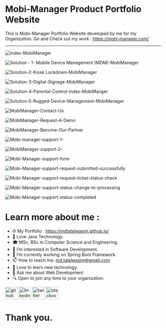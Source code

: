 # Mobi-Manager Product Portfolio Website

This is Mobi-Manager Portfolio Website developed by me for my Organization. Go and Check out my work : https://mobi-manager.com/ 

<hr>  


![index-MobiManager](https://github.com/mdtalalwasim/Mobi-Manager-Product-Portfolio-Website/assets/91146041/332f198a-47ca-49c8-b27e-ef893ca36e88)



![Solution - 1- Mobile Device Management (MDM)-MobiManager](https://github.com/mdtalalwasim/Mobi-Manager-Product-Portfolio-Website/assets/91146041/59578de9-0e40-4be1-af1c-171662338fa2)



![Solution-2-Kiosk Lockdown-MobiManager](https://github.com/mdtalalwasim/Mobi-Manager-Product-Portfolio-Website/assets/91146041/235639bc-7e6d-41e0-b840-cb443446084d)

![Solution-3-Digital-Signage-MobiManager](https://github.com/mdtalalwasim/Mobi-Manager-Product-Portfolio-Website/assets/91146041/f4f3d32f-255a-40e9-9aa4-f8443531e28d)

![Solution-4-Parental-Control-index-MobiManger](https://github.com/mdtalalwasim/Mobi-Manager-Product-Portfolio-Website/assets/91146041/f51305ea-da60-43a5-8a49-617331855cc8)


![Solution-5-Rugged-Device-Management-MobiManager](https://github.com/mdtalalwasim/Mobi-Manager-Product-Portfolio-Website/assets/91146041/71fff241-25c0-491c-bd13-3e047ee7641d)


![MobiManager-Contact-Us](https://github.com/mdtalalwasim/Mobi-Manager-Product-Portfolio-Website/assets/91146041/54bb068f-3d88-4e83-9cbb-2272c405780c)


![MobiManager-Request-A-Demo](https://github.com/mdtalalwasim/Mobi-Manager-Product-Portfolio-Website/assets/91146041/03e5681d-5bcc-4a9a-957a-63c48330bfdc)


![MobiManager-Become-Our-Partner](https://github.com/mdtalalwasim/Mobi-Manager-Product-Portfolio-Website/assets/91146041/5e2696f4-2c0c-4178-9786-37d67641f16a)



![Mobi-manager-support-1-](https://github.com/mdtalalwasim/Mobi-Manager-Product-Portfolio-Website/assets/91146041/9310543e-1291-43b6-bd6c-0c299ebf40dc)

![MobiManager-support-2-](https://github.com/mdtalalwasim/Mobi-Manager-Product-Portfolio-Website/assets/91146041/5b55efee-21c2-424b-9d93-532ab2954332)



![Mobi-Manager-support-form](https://github.com/mdtalalwasim/Mobi-Manager-Product-Portfolio-Website/assets/91146041/2c82425e-d3c3-4973-b116-e7da04cd57f9)


![Mobi-Manager-support-request-submitted-successfully](https://github.com/mdtalalwasim/Mobi-Manager-Product-Portfolio-Website/assets/91146041/12e0b0a5-3024-47e1-bc79-246952a23478)


![Mobi-Manager-support-request-ticket-status-check](https://github.com/mdtalalwasim/Mobi-Manager-Product-Portfolio-Website/assets/91146041/f8511fae-8362-4098-b2c4-d8b14bd6f707)



![Mobi-Manager-support-status-change-to-processing](https://github.com/mdtalalwasim/Mobi-Manager-Product-Portfolio-Website/assets/91146041/c1446d61-e6ef-4080-b17d-23698a89ecab)



![Mobi-Manager-support-status-completed](https://github.com/mdtalalwasim/Mobi-Manager-Product-Portfolio-Website/assets/91146041/260a5225-1250-4d2f-9db3-c85c0a7d7ed4)


# Learn more about me :
- 🌐 My Portfolio : https://mdtalalwasim.github.io/
- 💖 Love Java Technology. 
- 🎓 MSc, BSc in Computer Science and Engineering.
- 👀 I’m interested in Software Development.
- 🌱 I’m currently working on Spring Boot Framework.
- 📫 How to reach me: md.talalwasim@gmail.com
- 💞️ Love to learn new technology.
- 💬 Ask me about Web Development
- 🔍 Open to join any time to your organization.
<!-- - 👉 LinkedIn Profile: https://bd.linkedin.com/in/mdtalalwasim -->

  

[<img src='https://cdn.jsdelivr.net/npm/simple-icons@3.0.1/icons/github.svg' alt='github' height='40'>](https://github.com/mdtalalwasim)  [<img src='https://cdn.jsdelivr.net/npm/simple-icons@3.0.1/icons/linkedin.svg' alt='linkedin' height='40'>](https://www.linkedin.com/in/mdtalalwasim/)  [<img src='https://cdn.jsdelivr.net/npm/simple-icons@3.0.1/icons/twitter.svg' alt='twitter' height='40'>](https://twitter.com/mdtalalwasim)  [<img src='https://cdn.jsdelivr.net/npm/simple-icons@3.0.1/icons/stackoverflow.svg' alt='stackoverflow' height='40'>](https://stackoverflow.com/users/16860521/md-talal-wasim)  

# Thank you.
